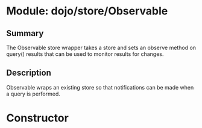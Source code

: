 # Module: dojo/store/Observable

## Summary

The Observable store wrapper takes a store and sets an observe method on query()
results that can be used to monitor results for changes.

## Description

Observable wraps an existing store so that notifications can be made when a query
is performed.

# Constructor

